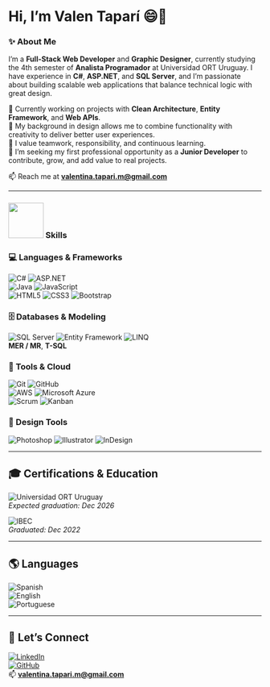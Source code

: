 # Hi, I’m Valen Taparí 😄👋

### ✨ About Me

I’m a **Full-Stack Web Developer** and **Graphic Designer**, currently studying the 4th semester of **Analista Programador** at Universidad ORT Uruguay. I have experience in **C#**, **ASP.NET**, and **SQL Server**, and I’m passionate about building scalable web applications that balance technical logic with great design.  

🌱 Currently working on projects with **Clean Architecture**, **Entity Framework**, and **Web APIs**.  
🎨 My background in design allows me to combine functionality with creativity to deliver better user experiences.  
🤝 I value teamwork, responsibility, and continuous learning.  
🚀 I’m seeking my first professional opportunity as a **Junior Developer** to contribute, grow, and add value to real projects.

📫 Reach me at **valentina.tapari.m@gmail.com**

---

### <img src="https://media.giphy.com/media/26tn33aiTi1jkl6H6/giphy.gif" width="70"/> Skills

### 💻 Languages & Frameworks  
![C#](https://img.shields.io/badge/C%23-239120?style=for-the-badge&logo=c-sharp&logoColor=white) ![ASP.NET](https://img.shields.io/badge/ASP.NET-512BD4?style=for-the-badge&logo=dotnet&logoColor=white)  
![Java](https://img.shields.io/badge/Java-007396?style=for-the-badge&logo=java&logoColor=white) ![JavaScript](https://img.shields.io/badge/JavaScript-F7DF1E?style=for-the-badge&logo=javascript&logoColor=black)  
![HTML5](https://img.shields.io/badge/HTML5-E34F26?style=for-the-badge&logo=html5&logoColor=white) ![CSS3](https://img.shields.io/badge/CSS3-1572B6?style=for-the-badge&logo=css3&logoColor=white) ![Bootstrap](https://img.shields.io/badge/Bootstrap-7952B3?style=for-the-badge&logo=bootstrap&logoColor=white)

### 🗄️ Databases & Modeling  
![SQL Server](https://img.shields.io/badge/SQL%20Server-CC2927?style=for-the-badge&logo=microsoft-sql-server&logoColor=white)  ![Entity Framework](https://img.shields.io/badge/Entity_Framework-512BD4?style=for-the-badge&logo=.net&logoColor=white) ![LINQ](https://img.shields.io/badge/LINQ-512BD4?style=for-the-badge&logo=dotnet&logoColor=white)  
**MER / MR**, **T-SQL**

### 🔧 Tools & Cloud  
![Git](https://img.shields.io/badge/Git-F05032?style=for-the-badge&logo=git&logoColor=white) ![GitHub](https://img.shields.io/badge/GitHub-181717?style=for-the-badge&logo=github&logoColor=white)  
![AWS](https://img.shields.io/badge/AWS-FF9900?style=for-the-badge&logo=amazon-aws&logoColor=white) ![Microsoft Azure](https://img.shields.io/badge/Azure-0078D4?style=for-the-badge&logo=microsoft-azure&logoColor=white)  
![Scrum](https://img.shields.io/badge/Scrum-6DB33F?style=for-the-badge&logo=agile&logoColor=white) ![Kanban](https://img.shields.io/badge/Kanban-0052CC?style=for-the-badge&logo=trello&logoColor=white)

### 🎨 Design Tools  
![Photoshop](https://img.shields.io/badge/Photoshop-31A8FF?style=for-the-badge&logo=adobe-photoshop&logoColor=white) ![Illustrator](https://img.shields.io/badge/Illustrator-FF9A00?style=for-the-badge&logo=adobe-illustrator&logoColor=white) ![InDesign](https://img.shields.io/badge/InDesign-FF3366?style=for-the-badge&logo=adobe-indesign&logoColor=white)

---

## 🎓 Certifications & Education  

![Universidad ORT Uruguay](https://img.shields.io/badge/Universidad%20ORT%20Uruguay-Analista%20Programador-blue?style=for-the-badge&logo=microsoft&logoColor=white)  
*Expected graduation: Dec 2026*

![IBEC](https://img.shields.io/badge/IBEC-Graphic%20Design%20Technician-red?style=for-the-badge&logo=adobe&logoColor=white)  
*Graduated: Dec 2022*

---

## 🌎 Languages  

![Spanish](https://img.shields.io/badge/Spanish-Native-red?style=for-the-badge&logo=google-translate&logoColor=white)  
![English](https://img.shields.io/badge/English-B1%20Intermediate-blue?style=for-the-badge&logo=google-translate&logoColor=white)  
![Portuguese](https://img.shields.io/badge/Portuguese-B1%20Intermediate-green?style=for-the-badge&logo=google-translate&logoColor=white)

---

## 🤝 Let’s Connect  

[![LinkedIn](https://img.shields.io/badge/LinkedIn-0077B5?style=for-the-badge&logo=linkedin&logoColor=white)](https://www.linkedin.com/in/valentinatapari)  
[![GitHub](https://img.shields.io/badge/GitHub-181717?style=for-the-badge&logo=github&logoColor=white)](https://github.com/ValenTapari)  
📫 **valentina.tapari.m@gmail.com**
